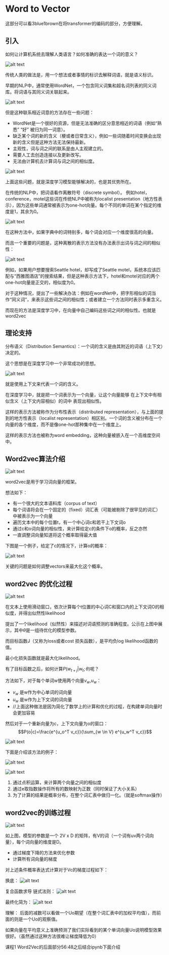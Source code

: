 # Word to Vector

这部分可以看3blue1brown在将transformer的编码的部分，方便理解。

## 引入

如何让计算机系统去理解人类语言？如何准确的表达一个词的意义？

![alt text](image.png)

传统人类的做法是，用一个想法或者事情的标识去解释词语，就是语义标识。

早期的NLP中，通常使用WordNet，一个包含同义词集和超名词列表的同义词库。将词语与其同义词关联起来。

![alt text](image-1.png)

但是这种联系相近词意的方法存在一些问题：
    
  - WordNet是一个很好的资源，但是无法准确的区分意思相近的词语（例如“熟悉” “好” 被归为同一词意）。
  - 缺乏某个词的新的含义（梗或者日常含义），例如一些词随着时间变换会出现新的含义但是这种方法无法保持最新。
  - 主观性，词与词之间的联系是由人主观建立的。
  - 需要人工去创造连接以及更新改写。
  - 无法由计算机去计算词与词之间的相似度。

![alt text](image-2.png)

上面这些问题，就是深度学习模型能够解决的，也是其优势所在。

在传统的NLP中，把词语看作离散符号（discrete symbol）。
例如hotel，conference，motel这些词在传统NLP中被称为localist presentation（地方性表示），因为这些单词通常被表示为one-hot向量。每个不同的单词在某个指定的维度是1，其余为0。

![alt text](image-3.png)

在这种方法中，如果字典中的词特别多，每个词会对应一个维度很高的向量。

而且一个重要的问题是，这种离散的表示方法没有办法表示出词与词之间的相似性：

![alt text](image-4.png)

例如，如果用户想要搜索Seattle hotel，却写成了Seattle motel，系统本应该匹配与“西雅图酒店”的搜索结果，但是这种表示方法下，hotel和motel对应的两个one-hot向量是正交的，相似度为0。

对于这种情况，提出了一些解决办法：例如在wordNet中，把字形相似的词当作“同义词”，来表示这些词之间的相似性；或者建立一个方法同时表示多重含义。

而现在的方法是深度学习中，在向量中自己编码这些词之间的相似性。也就是word2vec

## 理论支持

分布语义（Distribution Semantics）：一个词的含义是由其附近的词语（上下文）决定的。

这个思想是在深度学习中一个非常成功的思想。

![alt text](image-5.png)

就是使用上下文来代表一个词的含义。

在深度学习中，就是把一个词表示为一个向量，让这个向量能够 在上下文中有相似含义（上下文内容相似）的词中 表现出相似性。

这样的表示方法被称作为分布性表示（distributed representation），与上面的提到的地方性表示（localist representation）相区别。一个词的含义被分布在一个向量的各个维度，而不是像one-hot那种集中在一个维度上。

这样的表示方法也被称为word embedding，这种向量被嵌入在一个高维度空间中。

## Word2vec算法介绍

![alt text](image-6.png)

word2vec是用于学习词向量的框架。

想法如下：
  - 有一个很大的文本语料库（corpus of text）
  - 每个词语将会在一个固定的（fixed）词汇表（可能被剔除了很罕见的词汇）中被表示为一个向量
  - 遍历文本中的每个位置t，有一个中心词c和若干上下文词o
  - 通过c和o词向量的相似性，来计算给定c的条件下o的概率，反之亦然
  - 一直调整词向量知道将这个概率取得最大值

下图是一个例子，给定了c的情况下，计算o的概率：

![alt text](image-7.png)

关键的问题是如何调整vectors来最大化这个概率。

## word2vec 的优化过程

![alt text](image-8.png)

在文本上使用滑动窗口，依次计算每个t位置的中心词C和窗口内的上下文词O的相似度，并得出似然性likelihood

提出了一个likelihood（似然性）来描述对词语预测的准确程度。公示在上图中展示，其中$\theta$是一组待优化的模型参数。

而目标函数J（又称为loss或者cost 损失函数），是平均负log likelihood函数的值。

最小化损失函数就是最大化likelihood。

有了目标函数之后，如何计算$P(w_{t+j}|w_t;\theta)$呢？

方法如下，对于每个单词w使用两个向量$v_w$,$u_w$： 
  - $v_w$ 是w作为中心单词的词向量
  - $u_w$ 是w作为上下文词的词向量
  - //上面这种做法是因为简化了数学上的计算和优化的过程，在构建单词向量时会更加容易

然后对于一个重新向量为c，上下文向量为o的窗口：$$P(o|c)=\frac{e^{u_o^T v_c}}{\sum_{w \in V} e^{u_w^T v_c}}$$

![alt text](image-9.png)

下面是介绍该方法的例子：

![alt text](image-10.png)

![alt text](image-11.png)

1. 通过点积运算，来计算两个向量之间的相似度
2. 通过e取指数操作将所有的数映射为正数（同时保证了大小关系）
3. 为了计算的结果是概率分布，在整个词汇表中做归一化。（就是softmax操作）

## word2vec的训练过程

![alt text](image-12.png)

如上图，模型的参数是一个 2V x D 的矩阵，有V的词（一个词有uv两个词向量），每个词向量的维度是D。
  - 通过梯度下降的方法来优化参数
  - 计算所有词向量的梯度

对上述条件概率表达式计算对于Vc的梯度过程如下：

换底：
![alt text](image-13.png)

复合函数求导 链式法则：
![alt text](image-14.png)

最终化简为：
![alt text](image-15.png)

理解： 后面的减数可以看做一个Uo期望（在整个词汇表中的加权平均值），而前面的则是一个Uo的观察值。

如果向量在平均意义上准确预测了我们实际看到的某个单词向量Uo说明模型效果很好。（虽然通过这种方法很难让梯度降低为0）

课程1 Word2Vec的后面部分56:48之后结合ipynb下面介绍
